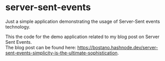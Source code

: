 # server-sent-events
Just a simple application demonstrating the usage of Server-Sent events technology.

This the code for the demo application related to my blog post on Server Sent Events.<br>
The blog post can be found here: https://bostano.hashnode.dev/server-sent-events-simplicity-is-the-ultimate-sophistication.
